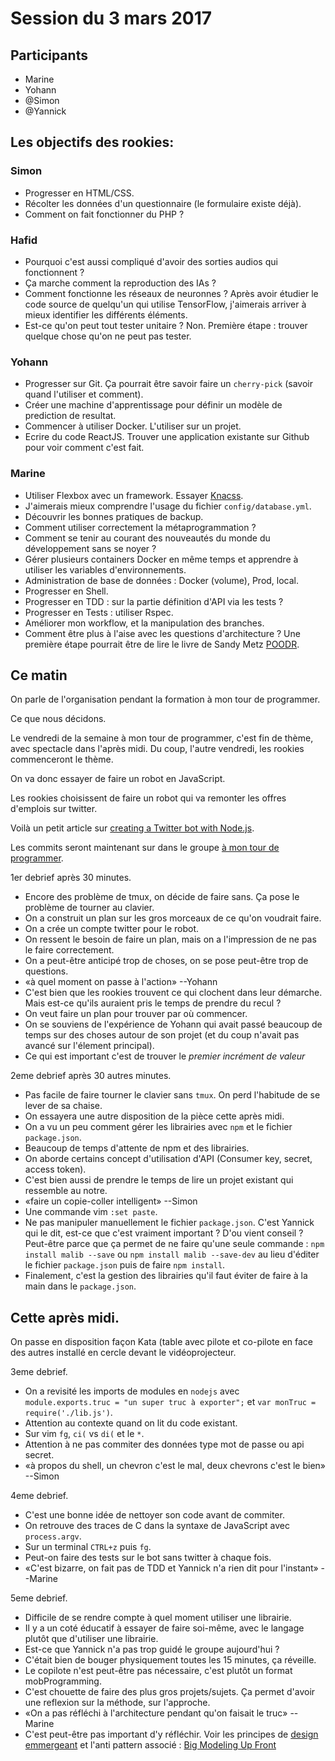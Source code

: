 # Session du 3 mars 2017

## Participants

- Marine
- Yohann
- @Simon
- @Yannick

## Les objectifs des rookies:

### Simon

- Progresser en HTML/CSS.
- Récolter les données d'un questionnaire (le formulaire existe déjà).
- Comment on fait fonctionner du PHP ?


### Hafid

- Pourquoi c'est aussi compliqué d'avoir des sorties audios qui fonctionnent ?
- Ça marche comment la reproduction des IAs ?
- Comment fonctionne les réseaux de neuronnes ? Après avoir étudier le code
  source de quelqu'un qui utilise TensorFlow, j'aimerais arriver à mieux
  identifier les différents éléments.
- Est-ce qu'on peut tout tester unitaire ? Non. Première étape : trouver
  quelque chose qu'on ne peut pas tester.


### Yohann

- Progresser sur Git. Ça pourrait être savoir faire un `cherry-pick` (savoir
  quand l'utiliser et comment).
- Créer une machine d'apprentissage pour définir un modèle de prediction de
  resultat.
- Commencer à utiliser Docker. L'utiliser sur un projet.
- Ecrire du code ReactJS. Trouver une application existante sur Github pour
  voir comment c'est fait.


### Marine

- Utiliser Flexbox avec un framework. Essayer [Knacss](http://knacss.com/).
- J'aimerais mieux comprendre l'usage du fichier `config/database.yml`.
- Découvrir les bonnes pratiques de backup.
- Comment utiliser correctement la métaprogrammation ?
- Comment se tenir au courant des nouveautés du monde du développement sans se
  noyer ?
- Gérer plusieurs containers Docker en même temps et apprendre à utiliser les
  variables d'environnements.
- Administration de base de données : Docker (volume), Prod, local.
- Progresser en Shell.
- Progresser en TDD : sur la partie définition d'API via les tests ?
- Progresser en Tests : utiliser Rspec.
- Améliorer mon workflow, et la manipulation des branches.
- Comment être plus à l'aise avec les questions d'architecture ? Une première
  étape pourrait être de lire le livre de Sandy Metz
  [POODR](http://www.poodr.com/).


## Ce matin

On parle de l'organisation pendant la formation à mon tour de programmer.

Ce que nous décidons.

Le vendredi de la semaine à mon tour de programmer, c'est fin de thème, avec
spectacle dans l'après midi. Du coup, l'autre vendredi, les rookies
commenceront le thème.


On va donc essayer de faire un robot en JavaScript.

Les rookies choisissent de faire un robot qui va remonter les offres d'emplois
sur twitter.

Voilà un petit article sur [creating a Twitter bot with
Node.js](https://medium.com/@DebashisBarman/creating-a-twitter-bot-with-node-js-bea760b80bd5#.ljv53ery3).


Les commits seront maintenant sur dans le groupe [à mon tour de
programmer](https://github.com/amontourdeprogrammer).

1er debrief après 30 minutes.

- Encore des problème de tmux, on décide de faire sans. Ça pose le problème de
  tourner au clavier.
- On a construit un plan sur les gros morceaux de ce qu'on voudrait faire.
- On a crée un compte twitter pour le robot.
- On ressent le besoin de faire un plan, mais on a l'impression de ne pas le
  faire correctement.
- On a peut-être anticipé trop de choses, on se pose peut-être trop de
  questions.
- «à quel moment on passe à l'action» --Yohann
- C'est bien que les rookies trouvent ce qui clochent dans leur démarche. Mais
  est-ce qu'ils auraient pris le temps de prendre du recul ?
- On veut faire un plan pour trouver par où commencer.
- On se souviens de l'expérience de Yohann qui avait passé beaucoup de temps
  sur des choses autour de son projet (et du coup n'avait pas avancé sur
  l'élement principal).
- Ce qui est important c'est de trouver le _premier incrément de valeur_

2eme debrief après 30 autres minutes.

- Pas facile de faire tourner le clavier sans `tmux`. On perd l'habitude de se
  lever de sa chaise.
- On essayera une autre disposition de la pièce cette après midi.
- On a vu un peu comment gérer les librairies avec `npm` et le fichier
  `package.json`.
- Beaucoup de temps d'attente de npm et des librairies.
- On aborde certains concept d'utilisation d'API (Consumer key, secret, access
  token).
- C'est bien aussi de prendre le temps de lire un projet existant qui ressemble
  au notre.
- «faire un copie-coller intelligent» --Simon
- Une commande vim `:set paste`.
- Ne pas manipuler manuellement le fichier `package.json`. C'est Yannick qui le
  dit, est-ce que c'est vraiment important ? D'ou vient conseil ? Peut-être
  parce que ça permet de ne faire qu'une seule commande : `npm install malib
  --save` ou `npm install malib --save-dev` au lieu d'éditer le fichier
  `package.json` puis de faire `npm install`.
- Finalement, c'est la gestion des librairies qu'il faut éviter de faire à la
  main dans le `package.json`.


## Cette après midi.

On passe en disposition façon Kata (table avec pilote et co-pilote en face des autres installé en cercle devant le vidéoprojecteur.


3eme debrief.

- On a revisité les imports de modules en `nodejs` avec `module.exports.truc = "un super truc à exporter";` et `var monTruc = require('./lib.js')`.
- Attention au contexte quand on lit du code existant.
- Sur vim `fg`, `ci(` vs `di(` et le `*`.
- Attention à ne pas commiter des données type mot de passe ou api secret.
- «à propos du shell, un chevron c'est le mal, deux chevrons c'est le bien» --Simon


4eme debrief.

- C'est une bonne idée de nettoyer son code avant de commiter.
- On retrouve des traces de C dans la syntaxe de JavaScript avec `process.argv`.
- Sur un terminal `CTRL+z` puis `fg`.
- Peut-on faire des tests sur le bot sans twitter à chaque fois.
- «C'est bizarre, on fait pas de TDD et Yannick n'a rien dit pour l'instant» --Marine


5eme debrief.

- Difficile de se rendre compte à quel moment utiliser une librairie.
- Il y a un coté éducatif à essayer de faire soi-même, avec le langage plutôt que d'utiliser une librairie.
- Est-ce que Yannick n'a pas trop guidé le groupe aujourd'hui ?
- C'était bien de bouger physiquement toutes les 15 minutes, ça réveille.
- Le copilote n'est peut-être pas nécessaire, c'est plutôt un format mobProgramming.
- C'est chouette de faire des plus gros projets/sujets. Ça permet d'avoir une reflexion sur la méthode, sur l'approche.
- «On a pas réfléchi à l'architecture pendant qu'on faisait le truc» --Marine
- C'est peut-être pas important d'y réfléchir. Voir les principes de [design emmergeant](https://en.wikipedia.org/wiki/Emergent_Design) et l'anti pattern associé : [Big Modeling Up Front](http://www.agilemodeling.com/essays/bmuf.htm)
